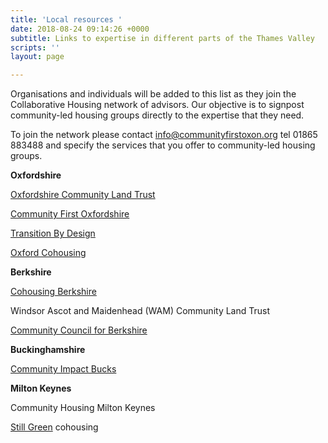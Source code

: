 ```yaml
---
title: 'Local resources '
date: 2018-08-24 09:14:26 +0000
subtitle: Links to expertise in different parts of the Thames Valley
scripts: ''
layout: page

---
```

Organisations and individuals will be added to this list as they join the Collaborative Housing network of advisors. Our objective is to signpost community-led housing groups directly to the expertise that they need. 

To join the network please contact [info@communityfirstoxon.org](mailto:info@communityfirstoxon.org) tel 01865 883488 and specify the services that you offer to community-led housing groups.

**Oxfordshire**

[Oxfordshire Community Land Trust](https://oclt.org.uk.archived.website/)

[Community First Oxfordshire](http://www.communityfirstoxon.org/)

[Transition By Design](https://transitionbydesign.org/)

[Oxford Cohousing](http://www.oxfordcohousing.org.uk/)

**Berkshire**

[Cohousing Berkshire](http://www.cohousingberks.org.uk/)

Windsor Ascot and Maidenhead (WAM) Community Land Trust

[Community Council for Berkshire](https://ccb2017.wordpress.com/)

**Buckinghamshire**

[Community Impact Bucks](https://communityimpactbucks.org.uk/)

**Milton Keynes**

Community Housing Milton Keynes

[Still Green](https://stillgreenweb.org/about/) cohousing